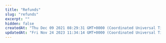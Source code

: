 ```yaml
---
title: "Refunds"
slug: "refunds"
excerpt: ""
hidden: false
createdAt: "Thu Dec 09 2021 08:29:31 GMT+0000 (Coordinated Universal Time)"
updatedAt: "Fri Nov 24 2023 11:34:14 GMT+0000 (Coordinated Universal Time)"
---
```

